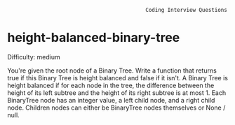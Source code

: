                                                 Coding Interview Questions     
# height-balanced-binary-tree

Difficulty: medium

  You're given the root node of a Binary Tree. Write a function that returns
  true if this Binary Tree is height balanced and false if it isn't. A Binary Tree is height balanced if for each node in the tree, the difference
  between the height of its left subtree and the height of its right subtree is
  at most 1. Each BinaryTree node has an integer value, a left child node, and a right child node. Children
  nodes can either be BinaryTree nodes themselves or None / null.
